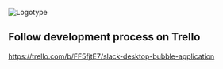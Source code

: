 ![Logotype](http://bubbles.monych.se/github-readme-logotype.png)

## Follow development process on Trello

https://trello.com/b/FF5fjtE7/slack-desktop-bubble-application

